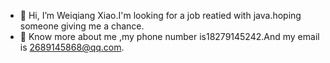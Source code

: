 - 👋 Hi, I’m Weiqiang Xiao.I'm looking for a job reatied with java.hoping someone giving me a chance.
- 👋 Know more about me ,my phone number is18279145242.And my email is 2689145868@qq.com.

<!---
xiaoweiqiang/xiaoweiqiang is a ✨ special ✨ repository because its `README.md` (this file) appears on your GitHub profile.
You can click the Preview link to take a look at your changes.
--->
